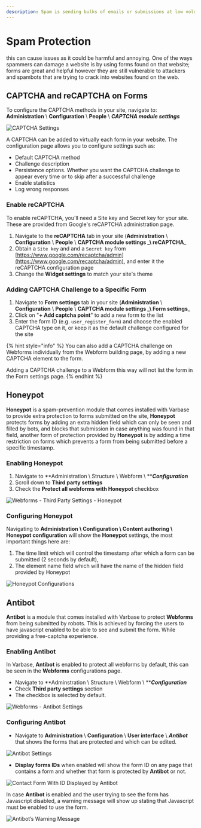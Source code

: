 ```yaml
---
description: Spam is sending bulks of emails or submissions at low volume per IP
---
```


# Spam Protection

this can cause issues as it could be harmful and annoying. One of the ways spammers can damage a website is by using forms found on that website; forms are great and helpful however they are still vulnerable to attackers and spambots that are trying to crack into websites found on the web.

## CAPTCHA and reCAPTCHA on Forms

To configure the CAPTCHA methods in your site, navigate to:\
**Administration** \ **Configuration** \ **People** \ _**CAPTCHA module settings**_

![CAPTCHA Settings](../../../.gitbook/assets/CAPTCHA-settings-varbase\_security.png)

A CAPTCHA can be added to virtually each form in your website. The configuration page allows you to configure settings such as:

* Default CAPTCHA method
* Challenge description
* Persistence options. Whether you want the CAPTCHA challenge to appear every time or to skip after a successful challenge
* Enable statistics
* Log wrong responses

### Enable reCAPTCHA

To enable reCAPTCHA, you'll need a Site key and Secret key for your site. These are provided from Google's reCAPTCHA administration page.

1. Navigate to the **reCAPTCHA** tab in your site (**Administration** \ **Configuration** \ **People** \ **CAPTCHA module settings **_**\ reCAPTCHA**_
2. Obtain a `Site key` and and a `Secret key` from [https://www.google.com/recaptcha/admin](https://www.google.com/recaptcha/admin), and enter it the reCAPTCHA configuration page
3. Change the **Widget settings** to match your site's theme

### Adding CAPTCHA Challenge to a Specific Form

1. Navigate to **Form settings** tab in your site (**Administration** \ **Configuration** \ **People** \ **CAPTCHA module settings **_**\ Form settings**_
2. Click on "**+ Add captcha point**" to add a new form to the list
3. Enter the form ID (e.g. `user_register_form`) and choose the enabled CAPTCHA type on it, or keep it as the default challenge configured for the site

{% hint style="info" %}
You can also add a CAPTCHA challenge on Webforms individually from the Webform building page, by adding a new CAPTCHA element to the form.

Adding a CAPTCHA challenge to a Webform this way will not list the form in the Form settings page.
{% endhint %}

## **Honeypot**

**Honeypot** is a spam-prevention module that comes installed with Varbase to provide extra protection to forms submitted on the site, **Honeypot** protects forms by adding an extra hidden field which can only be seen and filled by bots, and blocks that submission in case anything was found in that field, another form of protection provided by **Honeypot** is by adding a time restriction on forms which prevents a form from being submitted before a specific timestamp.

### Enabling Honeypot

1. Navigate to **Administration \ Structure \ Webform \ **_**Configuration**_&#x20;
2. Scroll down to **Third party settings**
3. Check the **Protect all webforms with Honeypot** checkbox

![Webforms - Third Party Settings - Honeypot](https://lh6.googleusercontent.com/SS\_67iiOFcAw0Smzci4bPQw0HSqYYyZM7FFZaNbuwkh5BghGTaKh25vVOiqhS3mo9okB06vBNK\_b9p08a8fh7y7loBSxMOlmkKpjfz7fc7302G3xg7Skdt7lJWZUTJxo1pGfOH5V)

### **Configuring Honeypot**

Navigating to **Administration \ Configuration \ Content authoring \ Honeypot configuration** will show the **Honeypot** settings, the most important things here are:

1. The time limit which will control the timestamp after which a form can be submitted (2 seconds by default),&#x20;
2. The element name field which will have the name of the hidden field provided by Honeypot

![Honeypot Configurations](https://lh5.googleusercontent.com/NOie2BjnWln31UJK1TTZQhpjGtBpqNOqdhRiCYb47OsZ0wwkWL8QwK8DyM8vgI-YyE-v7thlAmfWkMJLDKUVm2DBceGt\_7AfB2-H7XfW466\_d6w1RlltwNJ-2LuemPNNbqKjWTZd)

## Antibot

**Antibot** is a module that comes installed with Varbase to protect **Webforms** from being submitted by robots. This is achieved by forcing the users to have javascript enabled to be able to see and submit the form. While providing a free-captcha experience.

### Enabling Antibot

In Varbase, **Antibot** is enabled to protect all webforms by default, this can be seen in the **Webforms** configurations page.

* Navigate to **Adminstration \ Structure \ Webform \ **_**Configuration**_&#x20;
* Check **Third party settings** section&#x20;
* The checkbox is selected by default.

![Webforms - Antibot Settings](https://lh5.googleusercontent.com/2ZTM6-atF7D9F1C-exIWbxFafhQ9IKr0NrSA457YRYK8SojWO9rr20WKLeM1-620IIfBiibQvlmtvtprOxzsoqFXvuETTWZ1xMJPmXWvRflxLYowgz507hp46I8CX2fDKwv1tJzd)

### Configuring Antibot

* Navigate to **Administration** \ **Configuration** \ **User interface** \ _**Antibot**_ that shows the forms that are protected and which can be edited.

![Antibot Settings](https://lh3.googleusercontent.com/Ag3munPI1f-jVvK-xCdzPoUaHZk2fy7gMZuxMej5k5VXfAuR9aVhvx8Ej2DHzcMQ75Yy-uVXx4PMLZnmSXLmFLQu5aPVD1rDikqxiDnboDMBu1mywdo\_BxTG0qn-fBp5ZzP8hB5Z)

* **Display forms IDs** when enabled will show the form ID on any page that contains a form and whether that form is protected by **Antibot** or not.

![Contact Form With ID Displayed by Antibot ](https://lh3.googleusercontent.com/Lid6-MYcldveCD4BEAFqYWU9X8DB3y9fh4cxGFqV\_d7wgAVf\_MAVTlv9swkMu\_LHNFF-wOeCptL2ljNFWgzu0zJWorFNP3EgljLN609yHpLFttw0jkaBpxalP7UUKdYBohe8xx\_0)

In case **Antibot** is enabled and the user trying to see the form has Javascript disabled, a warning message will show up stating that Javascript must be enabled to use the form.

![Antibot’s Warning Message](https://lh4.googleusercontent.com/JXN41rEmooKQEfbZlUUdYvLokPrrpuBMaCYmFU5WPLqTPyYQUsR6xswgGvZFNxnV1RMw7fnv9SkNLDw-Z18QKlBkAzOUTWtGkbEl9b7iOqOAoHWhcmgS3NJ45ZhFW0SEt7zu-wDA)
